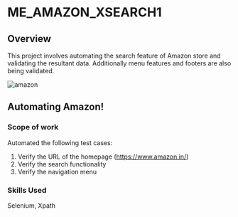 # ME_AMAZON_XSEARCH1

## Overview
This project involves automating the search feature of Amazon store and validating the resultant data. Additionally menu features and footers are also being validated.

![amazon](https://github.com/user-attachments/assets/b72cd3aa-606b-4823-8501-fa9a95c0ee2b)


## Automating Amazon!
### Scope of work
Automated the following test cases:
  1. Verify the URL of the homepage (https://www.amazon.in/)
  2. Verify the search functionality
  3. Verify the navigation menu

### Skills Used
Selenium, Xpath
